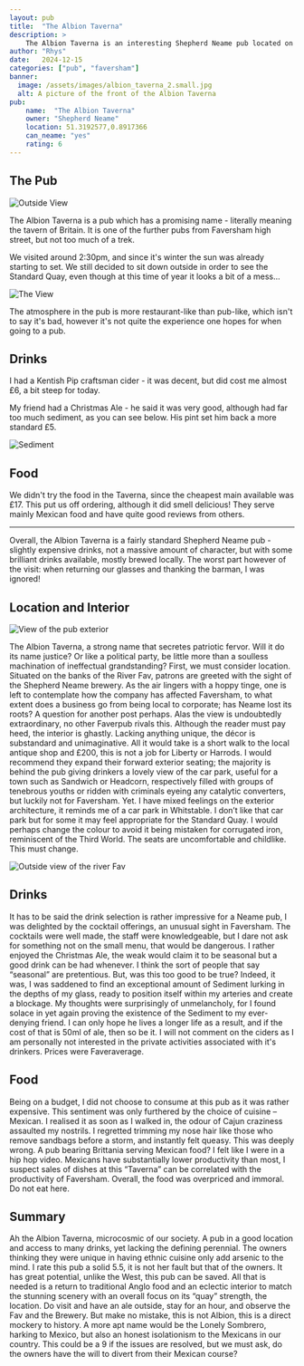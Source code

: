 ```yaml
---
layout: pub
title:  "The Albion Taverna"
description: >
    The Albion Taverna is an interesting Shepherd Neame pub located on the Standard Quay in Faversham. Read for insights into drinks, views and controversy
author: "Rhys"
date:   2024-12-15
categories: ["pub", "faversham"]
banner:
  image: /assets/images/albion_taverna_2.small.jpg
  alt: A picture of the front of the Albion Taverna
pub:
    name:  "The Albion Taverna"
    owner: "Shepherd Neame"
    location: 51.3192577,0.8917366
    can_neame: "yes"
    rating: 6
---
```


## The Pub

![Outside View](/assets/images/albion_taverna_2.small.jpg)

The Albion Taverna is a pub which has a promising name - literally meaning
the tavern of Britain. It is one of the further pubs from Faversham high street,
but not too much of a trek.

We visited around 2:30pm, and since it's winter the sun was already starting to
set. We still decided to sit down outside in order to see the Standard Quay, even
though at this time of year it looks a bit of a mess...

![The View](/assets/images/albion_taverna_1.small.jpg)

The atmosphere in the pub is more restaurant-like than pub-like, which isn't to
say it's bad, however it's not quite the experience one hopes for when going
to a pub.

## Drinks

I had a Kentish Pip craftsman cider - it was decent, but did cost me almost £6,
a bit steep for today.

My friend had a Christmas Ale - he said it was very good, although had far too
much sediment, as you can see below. His pint set him back a more standard £5.

![Sediment](/assets/images/albion_taverna_3.small.jpg)

## Food

We didn't try the food in the Taverna, since the cheapest main available was £17.
This put us off ordering, although it did smell delicious! They serve mainly
Mexican food and have quite good reviews from others.

---

Overall, the Albion Taverna is a fairly standard Shepherd Neame pub - slightly
expensive drinks, not a massive amount of character, but with some brilliant
drinks available, mostly brewed locally. The worst part however of the visit:
when returning our glasses and thanking the barman, I was ignored!

<!--more-->

## Location and Interior

![View of the pub exterior](/assets/images/albion_taverna_4.small.jpg)

The Albion Taverna, a strong name that secretes patriotic fervor. Will it do
its name justice? Or like a political party, be little more than a soulless
machination of ineffectual grandstanding? First, we must consider location.
Situated on the banks of the River Fav, patrons are greeted with the sight of
the Shepherd Neame brewery. As the air lingers with a hoppy tinge, one is left
to contemplate how the company has affected Faversham, to what extent does a
business go from being local to corporate; has Neame lost its roots? A question
for another post perhaps. Alas the view is undoubtedly extraordinary, no other
Faverpub rivals this. Although the reader must pay heed, the interior is
ghastly. Lacking anything unique, the décor is substandard and unimaginative.
All it would take is a short walk to the local antique shop and £200, this is
not a job for Liberty or Harrods. I would recommend they expand their forward
exterior seating; the majority is behind the pub giving drinkers a lovely view
of the car park, useful for a town such as Sandwich or Headcorn, respectively
filled with groups of tenebrous youths or ridden with criminals eyeing any
catalytic converters, but luckily not for Faversham. Yet. I have mixed feelings
on the exterior architecture, it reminds me of a car park in Whitstable. I
don’t like that car park but for some it may feel appropriate for the Standard
Quay. I would perhaps change the colour to avoid it being mistaken for
corrugated iron, reminiscent of the Third World. The seats are uncomfortable
and childlike. This must change.

![Outside view of the river Fav](/assets/images/albion_taverna_5.small.jpg)

## Drinks

It has to be said the drink selection is rather impressive for a Neame pub, I
was delighted by the cocktail offerings, an unusual sight in Faversham. The
cocktails were well made, the staff were knowledgeable, but I dare not ask for
something not on the small menu, that would be dangerous. I rather enjoyed the
Christmas Ale, the weak would claim it to be seasonal but a good drink can be
had whenever. I think the sort of people that say “seasonal” are pretentious.
But, was this too good to be true? Indeed, it was, I was saddened to find an
exceptional amount of Sediment lurking in the depths of my glass, ready to
position itself within my arteries and create a blockage. My thoughts were
surprisingly of unmelancholy, for I found solace in yet again proving the
existence of the Sediment to my ever-denying friend. I can only hope he lives a
longer life as a result, and if the cost of that is 50ml of ale, then so be it.
I will not comment on the ciders as I am personally not interested
in the private activities associated with it's drinkers. Prices were Faveraverage.

## Food

Being on a budget, I did not choose to consume at this pub as it was rather
expensive. This sentiment was only furthered by the choice of cuisine –
Mexican. I realised it as soon as I walked in, the odour of Cajun craziness
assaulted my nostrils. I regretted trimming my nose hair like those who remove
sandbags before a storm, and instantly felt queasy. This was deeply wrong. A
pub bearing Brittania serving Mexican food? I felt like I were in a hip hop
video. Mexicans have substantially lower productivity than most, I suspect
sales of dishes at this “Taverna” can be correlated with the productivity of
Faversham. Overall, the food was overpriced and immoral. Do not eat here.

## Summary

Ah the Albion Taverna, microcosmic of our society. A pub in a good location and
access to many drinks, yet lacking the defining perennial. The owners thinking
they were unique in having ethnic cuisine only add arsenic to the mind. I rate
this pub a solid 5.5, it is not her fault but that of the owners. It has great
potential, unlike the West, this pub can be saved. All that is needed is a
return to traditional Anglo food and an eclectic interior to match the stunning
scenery with an overall focus on its “quay” strength, the location. Do visit
and have an ale outside, stay for an hour, and observe the Fav and the Brewery.
But make no mistake, this is not Albion, this is a direct mockery to history. A
more apt name would be the Lonely Sombrero, harking to Mexico, but also an
honest isolationism to the Mexicans in our country. This could be a 9 if the
issues are resolved, but we must ask, do the owners have the will to divert
from their Mexican course?
